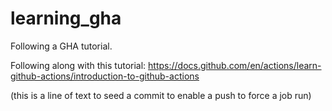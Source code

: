 # learning_gha
Following a GHA tutorial.

Following along with this tutorial: https://docs.github.com/en/actions/learn-github-actions/introduction-to-github-actions

(this is a line of text to seed a commit to enable a push to force a job run)